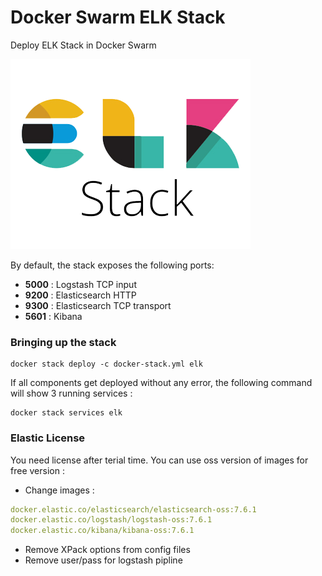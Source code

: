 # Docker Swarm ELK Stack
 Deploy ELK Stack in Docker Swarm

![logo](elk-stack.png)

By default, the stack exposes the following ports:
* **5000** : Logstash TCP input
* **9200** : Elasticsearch HTTP
* **9300** : Elasticsearch TCP transport
* **5601** : Kibana

### Bringing up the stack

```shell
docker stack deploy -c docker-stack.yml elk
```

If all components get deployed without any error, the following command will show 3 running services :

```shell
docker stack services elk
```

### Elastic License

You need license after terial time. You can use oss version of images for free version :

* Change images :

```yaml
docker.elastic.co/elasticsearch/elasticsearch-oss:7.6.1
docker.elastic.co/logstash/logstash-oss:7.6.1
docker.elastic.co/kibana/kibana-oss:7.6.1
```

* Remove XPack options from config files
* Remove user/pass for logstash pipline
